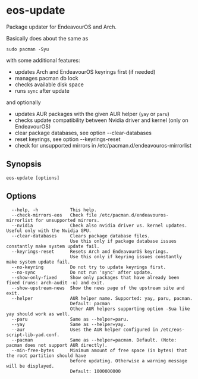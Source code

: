 # eos-update

Package updater for EndeavourOS and Arch.

Basically does about the same as

```
sudo pacman -Syu
```
 with some additional features:

- updates Arch and EndeavourOS keyrings first (if needed)
- manages pacman db lock
- checks available disk space
- runs `sync` after update

and optionally

- updates AUR packages with the given AUR helper (`yay` or `paru`)
- checks update compatibility between Nvidia driver and kernel (only on EndeavourOS)
- clear package databases, see option --clear-databases
- reset keyrings, see option --keyrings-reset
- check for unsupported mirrors in /etc/pacman.d/endeavouros-mirrorlist

## Synopsis

```
eos-update [options]
```

## Options

```
  --help, -h            This help.
  --check-mirrors-eos   Check file /etc/pacman.d/endeavouros-mirrorlist for unsupported mirrors.
  --nvidia              Check also nvidia driver vs. kernel updates. Useful only with the Nvidia GPU.
  --clear-databases     Clears package database files.
                        Use this only if package database issues constantly make system update fail.
  --keyrings-reset      Resets Arch and EndeavourOS keyrings.
                        Use this only if keyring issues constantly make system update fail.
  --no-keyring          Do not try to update keyrings first.
  --no-sync             Do not run 'sync' after update.
  --show-only-fixed     Show only packages that have already been fixed (runs: arch-audit -u) and exit.
  --show-upstream-news  Show the news page of the upstream site and exit.
  --helper              AUR helper name. Supported: yay, paru, pacman.
                        Default: pacman
                        Other AUR helpers supporting option -Sua like yay should work as well.
  --paru                Same as --helper=paru.
  --yay                 Same as --helper=yay.
  --aur                 Uses the AUR helper configured in /etc/eos-script-lib-yad.conf.
  --pacman              Same as --helper=pacman. Default. (Note: pacman does not support AUR directly).
  --min-free-bytes      Minimum amount of free space (in bytes) that the root partition should have
                        before updating. Otherwise a warning message will be displayed.
                        Default: 1000000000
```
